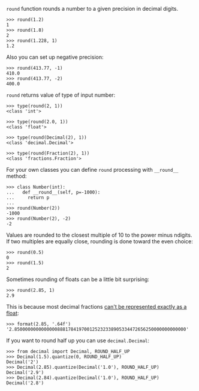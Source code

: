 `round` function rounds a number to a given precision in decimal digits.

```
>>> round(1.2)
1
>>> round(1.8)
2
>>> round(1.228, 1)
1.2
```

Also you can set up negative precision:

```
>>> round(413.77, -1)
410.0
>>> round(413.77, -2)
400.0
```

`round` returns value of type of input number:

```
>>> type(round(2, 1))
<class 'int'>

>>> type(round(2.0, 1))
<class 'float'>

>>> type(round(Decimal(2), 1))
<class 'decimal.Decimal'>

>>> type(round(Fraction(2), 1))
<class 'fractions.Fraction'>
```


For your own classes you can define `round` processing with `__round__` method:

```
>>> class Number(int):
...   def __round__(self, p=-1000):
...     return p
...
>>> round(Number(2))
-1000
>>> round(Number(2), -2)
-2
```

Values are rounded to the closest multiple of 10 to the power minus ndigits. If two multiples are equally close, rounding is done toward the even choice:

```
>>> round(0.5)
0
>>> round(1.5)
2
```

Sometimes rounding of floats can be a little bit surprising:

```
>>> round(2.85, 1)
2.9
```

This is because most decimal fractions [can't be represented exactly as a float](https://docs.python.org/3.7/tutorial/floatingpoint.html):

```
>>> format(2.85, '.64f')
'2.8500000000000000888178419700125232338905334472656250000000000000'
```

If you want to round half up you can use `decimal.Decimal`:

```
>>> from decimal import Decimal, ROUND_HALF_UP
>>> Decimal(1.5).quantize(0, ROUND_HALF_UP)
Decimal('2')
>>> Decimal(2.85).quantize(Decimal('1.0'), ROUND_HALF_UP)
Decimal('2.9')
>>> Decimal(2.84).quantize(Decimal('1.0'), ROUND_HALF_UP)
Decimal('2.8')
```
